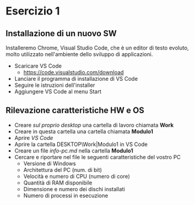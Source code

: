 # Esercizio 1

## Installazione di un nuovo SW

Installeremo Chrome, Visual Studio Code, che è un editor di testo evoluto, molto utilizzato nell'ambiente dello sviluppo di applicazioni.



- Scaricare VS Code  
  - https://code.visualstudio.com/download
- Lanciare il programma di installazione di VS Code  
- Seguire le istruzioni dell'installer  
- Aggiungere VS Code al menu Start

## Rilevazione caratteristiche HW e OS

- Creare *sul proprio desktop* una cartella di lavoro chiamata __Work__
- Creare in questa cartella una cartella chiamata __Modulo1__
- Aprire *VS Code*
- Aprire la cartella DESKTOP\Work|Modulo1 in VS Code 
- Creare un file *info-pc.md* nella cartella __Modulo1__
- Cercare e riportare nel file le seguenti caratteristiche del vostro PC
  - Versione di Windows
  - Architettura del PC (num. di bit)
  - Velocità e numero di CPU (numero di core)
  - Quantità di RAM disponibile
  - Dimensione e numero dei dischi installati
  - Numero di processi in esecuzione
